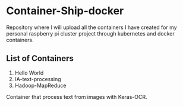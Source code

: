 # Container-Ship-docker
Repository where I will upload all the containers I have created for my personal raspberry pi cluster project through kubernetes and docker containers.

## List of Containers

1. Hello World
2. IA-text-processing 
3. Hadoop-MapReduce

Container that process text from images with Keras-OCR.
